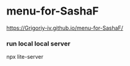# menu-for-SashaF

https://Grigoriy-iv.github.io/menu-for-SashaF/

### run local local server

npx lite-server
